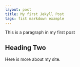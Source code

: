 ```yaml
---
layout: post
title: My first Jekyll Post
tags: fist markdown example
---
```


This is a paragraph in my first post

## Heading Two

Here is more about my site.
